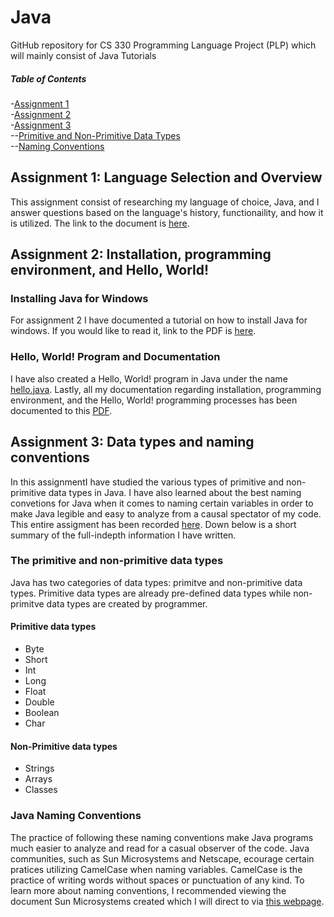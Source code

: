 # Java
GitHub repository for CS 330 Programming Language Project (PLP) which will mainly consist of Java Tutorials
##### Table of Contents  
-[Assignment 1](#assignment-1-language-selection-and-overview)  
-[Assignment 2](#assignment-2-installation-programming-environment-and-hello-world)  
-[Assignment 3](#assignment-3-data-types-and-naming-conventions)  
--[Primitive and Non-Primitive Data Types](#The-primitive-and-non-primitive-data-types)  
--[Naming Conventions](#Java-Naming-Conventions)  

<a name="headers"/>

## Assignment 1: Language Selection and Overview
This assignment consist of researching my language of choice, Java, and I answer questions based on the language's history, functionaility, and how it is utilized.
The link to the document is <a href="https://github.com/elianalopez/Java/blob/master/Assignment1/PLP-Assignment1.pdf">here</a>.


## Assignment 2: Installation, programming environment, and Hello, World!
### Installing Java for Windows
For assignment 2 I have documented a tutorial on how to install Java for windows. If you would like to read it, link to the PDF is <a href="https://github.com/elianalopez/Java/blob/master/Assignment2/Java_Installation.pdf">here</a>.
### Hello, World! Program and Documentation
I have also created a Hello, World! program in Java under the name <a href="https://github.com/elianalopez/Java/blob/master/Assignment2/hello.java">hello.java</a>.
Lastly, all my documentation regarding installation, programming environment, and the Hello, World! programming processes has been documented to this <a href="https://github.com/elianalopez/Java/blob/master/Assignment2/PLP-Assignment2.pdf">PDF</a>.
## Assignment 3: Data types and naming conventions
In this assignmentI have studied the various types of primitive and non-primitive data types in Java. I have also learned about the best naming convetions for Java when it comes to naming certain variables in order to make Java legible and easy to analyze from a causal spectator of my code. This entire assigment has been recorded <a href="https://github.com/elianalopez/Java/blob/master/Assignment3/PLP-Assignment3.pdf">here</a>.
Down below is a short summary of the full-indepth information I have written.
### The primitive and non-primitive data types
Java has two categories of data types: primitve and non-primitive data types. Primitive data types are already pre-defined data types while non-primitve data types are created by programmer. 
#### Primitive data types
* Byte                
* Short               
* Int                 
* Long
* Float
* Double
* Boolean
* Char

#### Non-Primitive data types
* Strings               
* Arrays             
* Classes

### Java Naming Conventions
The practice of following these naming conventions make Java programs much easier to analyze and read for a casual observer of the code. Java communities, such as Sun Microsystems and Netscape, ecourage certain pratices utilizing CamelCase when naming variables. CamelCase is the practice of writing words without spaces or punctuation of any kind. 
To learn more about naming conventions, I recommended viewing the document Sun Microsystems created which I will direct to via <a href="https://www.oracle.com/java/technologies/javase/codeconventions-namingconventions.html">this webpage</a>.

